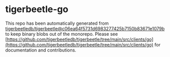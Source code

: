 # tigerbeetle-go
This repo has been automatically generated from [tigerbeetledb/tigerbeetle@c06ea64f5731d6983277425b7150b83671e1079b](https://github.com/tigerbeetledb/tigerbeetle/commit/c06ea64f5731d6983277425b7150b83671e1079b) to keep binary blobs out of the monorepo. Please see [https://github.com/tigerbeetledb/tigerbeetle/tree/main/src/clients/go](https://github.com/tigerbeetledb/tigerbeetle/tree/main/src/clients/go) for documentation and contributions.
